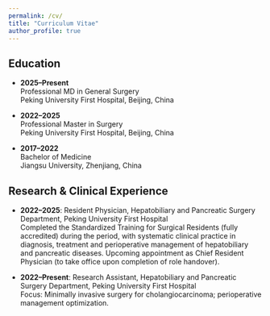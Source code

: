 ```yaml
---
permalink: /cv/
title: "Curriculum Vitae"
author_profile: true
---
```


## Education
- **2025–Present**  
  Professional MD in General Surgery  
  Peking University First Hospital, Beijing, China  

- **2022–2025**  
  Professional Master in Surgery  
  Peking University First Hospital, Beijing, China  

- **2017–2022**  
  Bachelor of Medicine  
  Jiangsu University, Zhenjiang, China  


## Research & Clinical Experience
- **2022–2025**: Resident Physician, Hepatobiliary and Pancreatic Surgery Department, Peking University First Hospital  
  Completed the Standardized Training for Surgical Residents (fully accredited) during the period, with systematic clinical practice in diagnosis, treatment and perioperative management of hepatobiliary and pancreatic diseases. Upcoming appointment as Chief Resident Physician (to take office upon completion of role handover).

- **2022–Present**: Research Assistant, Hepatobiliary and Pancreatic Surgery Department, Peking University First Hospital  
  Focus: Minimally invasive surgery for cholangiocarcinoma; perioperative management optimization.
